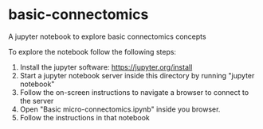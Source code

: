 # basic-connectomics
A jupyter notebook to explore basic connectomics concepts

To explore the notebook follow the following steps:
1. Install the jupyter software: https://jupyter.org/install
2. Start a jupyter notebook server inside this directory by running "jupyter notebook"
3. Follow the on-screen instructions to navigate a browser to connect to the server
4. Open "Basic micro-connectomics.ipynb" inside you browser.
5. Follow the instructions in that notebook
